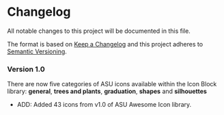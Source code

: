 # Changelog

All notable changes to this project will be documented in this file.

The format is based on [Keep a Changelog](http://keepachangelog.com/)
and this project adheres to [Semantic Versioning](http://semver.org/).

### Version 1.0

There are now five categories of ASU icons available within the Icon Block library: **general**, **trees and plants**, **graduation**, **shapes** and **silhouettes**

- ADD: Added 43 icons from v1.0 of ASU Awesome Icon library.
